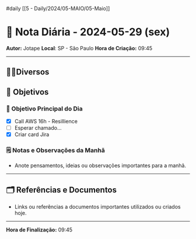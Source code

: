 #daily
[[5 - Daily/2024/05-MAIO/05-Maio]]
# 📅 Nota Diária - 2024-05-29 (sex)

**Autor:** Jotape
**Local**: SP - São Paulo
**Hora de Criação:** 09:45

---
## 🤝🏻Diversos

## 🌄 Objetivos
### 🎯 Objetivo Principal do Dia
- [x] Call AWS 16h - Resillience
- [ ] Esperar chamado...
- [x] Criar card Jira

### 🗒️ Notas e Observações da Manhã
- Anote pensamentos, ideias ou observações importantes para a manhã.
---
## 🗂️ Referências e Documentos
- Links ou referências a documentos importantes utilizados ou criados hoje.

---

**Hora de Finalização:** 09:45
